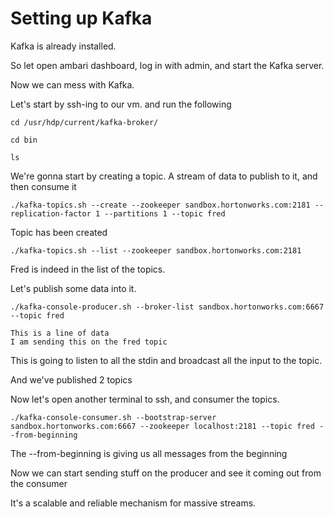 # Setting up Kafka

Kafka is already installed.

So let open ambari dashboard, log in with admin, and start the Kafka server.

Now we can mess with Kafka.

Let's start by ssh-ing to our vm. and run the following

```
cd /usr/hdp/current/kafka-broker/

cd bin

ls
```

We're gonna start by creating a topic. A stream of data to publish to it, and then consume it

```
./kafka-topics.sh --create --zookeeper sandbox.hortonworks.com:2181 --replication-factor 1 --partitions 1 --topic fred
```

Topic has been created

```
./kafka-topics.sh --list --zookeeper sandbox.hortonworks.com:2181
```

Fred is indeed  in the list of the topics.

Let's publish some data into it.

```
./kafka-console-producer.sh --broker-list sandbox.hortonworks.com:6667 --topic fred

This is a line of data
I am sending this on the fred topic
```

This is going to listen to all the stdin and broadcast all the input to the topic.

And we've published 2 topics

Now let's open another terminal to ssh, and consumer the topics.

```
./kafka-console-consumer.sh --bootstrap-server sandbox.hortonworks.com:6667 --zookeeper localhost:2181 --topic fred --from-beginning
```

The --from-beginning is giving us all messages from the beginning

Now we can start sending stuff on the producer and see it coming out from the consumer

It's a scalable and reliable mechanism for massive streams.










